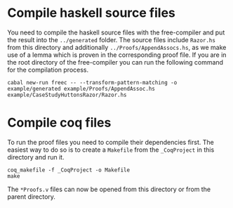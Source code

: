 # Compile haskell source files

You need to compile the haskell source files with the free-compiler and put the result into the `../generated` folder.
The source files include `Razor.hs` from this directory and additionally `../Proofs/AppendAssocs.hs`, as we make use of a lemma which is proven in the corresponding proof file.
If you are in the root directory of the free-compiler you can run the following command for the compilation process.

```
cabal new-run freec -- --transform-pattern-matching -o example/generated example/Proofs/AppendAssoc.hs example/CaseStudyHuttonsRazor/Razor.hs
```

# Compile coq files

To run the proof files you need to compile their dependencies first.
The easiest way to do so is to create a `Makefile` from the `_CoqProject` in this directory and run it.

```
coq_makefile -f _CoqProject -o Makefile
make
```

The `*Proofs.v` files can now be opened from this directory or from the parent directory.
